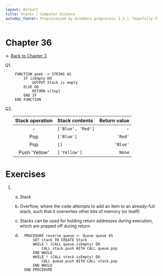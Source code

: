 ```yaml
---
layout: default
title: Stacks | Computer Science
autodoc_footer: Preprocessed by AutoDocs.preprocess 2.3.1 "hopefully fix indexes" ⓒ Starwort, 2020
---
```


<style>
    :not(ul) + ol {
        counter-reset: list-ctr;
        list-style-type: none;
        list-style-position: outside;
    }
    :not(ul) + ol > li {
        counter-increment: list-ctr;
    }
    :not(ul) + ol > li::before {
        content:"Q" counter(list-ctr) ". ";
        margin-left: -25px;
    }
    ol ul {
        list-style-type: lower-roman;
    }
    ol ol {
        list-style-type: lower-alpha;
    }
    ol ul ul {
        list-style-type: lower-roman;
    }
    ul ol {
        list-style-type: circle;
    }
    ul {
        list-style-type: decimal;
    }
    ul ul {
        list-style-type: lower-alpha;
    }
    ul ul ul {
        list-style-type: lower-roman;
    }
</style>

# Chapter 36

← [Back to Chapter 2](./index.html)

1. ```SPLIWACA
    FUNCTION peek -> STRING AS
        IF isEmpty DO
            OUTPUT Stack is empty
        ELSE DO
            RETURN s[top]
        END IF
    END FUNCTION
    ```

2. Stack operation | Stack contents | Return value
    :---: | :--- | ---:
     - | `['Blue', 'Red']` | -
    Pop | `['Blue']` | `'Red'`
    Pop | `[]` | `'Blue'`
    Push 'Yellow' | `['Yellow']` | `None`

# Exercises

- &#x200b;
  - Stack
  - Overflow, where the code attempts to add an item to an already-full stack, such that it overwrites other bits of memory (or itself)
  - Stacks can be used for holding return addresses during execution, which are popped off during return
  
  - ```SPLIWACA
      PROCEDURE reverse_queue <- Queue queue AS
          SET stack TO CREATE Stack
          WHILE ! (CALL queue.isEmpty) DO
              CALL stack.push WITH CALL queue.pop
          END WHILE
          WHILE ! (CALL stack.isEmpty) DO
              CALL queue.push WITH CALL stack.pop
          END WHILE
      END PROCEDURE
    ```
